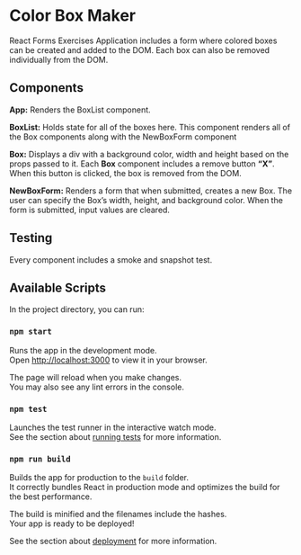 # Color Box Maker
React Forms Exercises
Application includes a form where colored boxes can be created and added to the DOM.  Each box can also be removed individually from the DOM.

## Components

__App:__ Renders the BoxList component.

__BoxList:__ Holds state for all of the boxes here. This component renders all of the Box components along with the NewBoxForm component

__Box:__ Displays a div with a background color, width and height based on the props passed to it.  Each __Box__ component includes a remove button __“X”__. When this button is clicked, the box is removed from the DOM.

__NewBoxForm:__ Renders a form that when submitted, creates a new Box. The user can specify the Box’s width, height, and background color. When the form is submitted, input values are cleared.

## Testing

Every component includes a smoke and snapshot test.

## Available Scripts

In the project directory, you can run:

### `npm start`

Runs the app in the development mode.\
Open [http://localhost:3000](http://localhost:3000) to view it in your browser.

The page will reload when you make changes.\
You may also see any lint errors in the console.

### `npm test`

Launches the test runner in the interactive watch mode.\
See the section about [running tests](https://facebook.github.io/create-react-app/docs/running-tests) for more information.

### `npm run build`

Builds the app for production to the `build` folder.\
It correctly bundles React in production mode and optimizes the build for the best performance.

The build is minified and the filenames include the hashes.\
Your app is ready to be deployed!

See the section about [deployment](https://facebook.github.io/create-react-app/docs/deployment) for more information.
